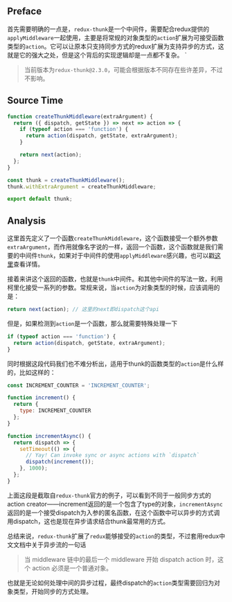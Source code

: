 ## Preface
首先需要明确的一点是，`redux-thunk`是一个中间件，需要配合redux提供的`applyMiddleware`一起使用，主要是将常规的对象类型的`action`扩展为可接受函数类型的`action`。它可以让原本只支持同步方式的redux扩展为支持异步的方式，这就是它的强大之处，但是这个背后的实现逻辑却是一点都不复杂。
`
> 当前版本为`redux-thunk@2.3.0`，可能会根据版本不同存在些许差异，不过不影响。

## Source Time
```javascript
function createThunkMiddleware(extraArgument) {
  return ({ dispatch, getState }) => next => action => {
    if (typeof action === 'function') {
      return action(dispatch, getState, extraArgument);
    }

    return next(action);
  };
}

const thunk = createThunkMiddleware();
thunk.withExtraArgument = createThunkMiddleware;

export default thunk;
```

## Analysis
这里首先定义了一个函数`createThunkMiddleware`，这个函数接受一个额外参数`extraArgument`，而作用就像名字说的一样，返回一个函数，这个函数就是我们需要的中间件`thunk`，如果对于中间件的使用`applyMiddleware`感兴趣，也可以戳[这里](../redux/applyMiddleware.md)查看详情。

接着来讲这个返回的函数，也就是`thunk`中间件。和其他中间件的写法一致，利用柯里化接受一系列的参数。常规来说，当`action`为对象类型的时候，应该调用的是：

```javascript
return next(action); // 这里的next即dispatch这个api
```

但是，如果检测到`action`是一个函数，那么就需要特殊处理一下

```javascript
if (typeof action === 'function') {
  return action(dispatch, getState, extraArgument);
}
```

同时根据这段代码我们也不难分析出，适用于thunk的函数类型的`action`是什么样的，比如这样的：

```javascript
const INCREMENT_COUNTER = 'INCREMENT_COUNTER';

function increment() {
  return {
    type: INCREMENT_COUNTER
  };
}

function incrementAsync() {
  return dispatch => {
    setTimeout(() => {
      // Yay! Can invoke sync or async actions with `dispatch`
      dispatch(increment());
    }, 1000);
  };
}
```

上面这段是截取自`redux-thunk`官方的例子，可以看到不同于一般同步方式的action creator——increment返回的是一个包含了type的对象，`incrementAsync`返回的是一个接受dispatch为入参的匿名函数，在这个函数中可以异步的方式调用dispatch，这也是现在异步请求结合thunk最常用的方式。

总结来说，`redux-thunk`扩展了`redux`能够接受的`action`的类型，不过套用redux中文文档中关于异步流的一句话

> 当 middleware 链中的最后一个 middleware 开始 dispatch action 时，这个 action 必须是一个普通对象。

也就是无论如何处理中间的异步过程，最终dispatch的`action`类型需要回归为对象类型，开始同步的方式处理。
